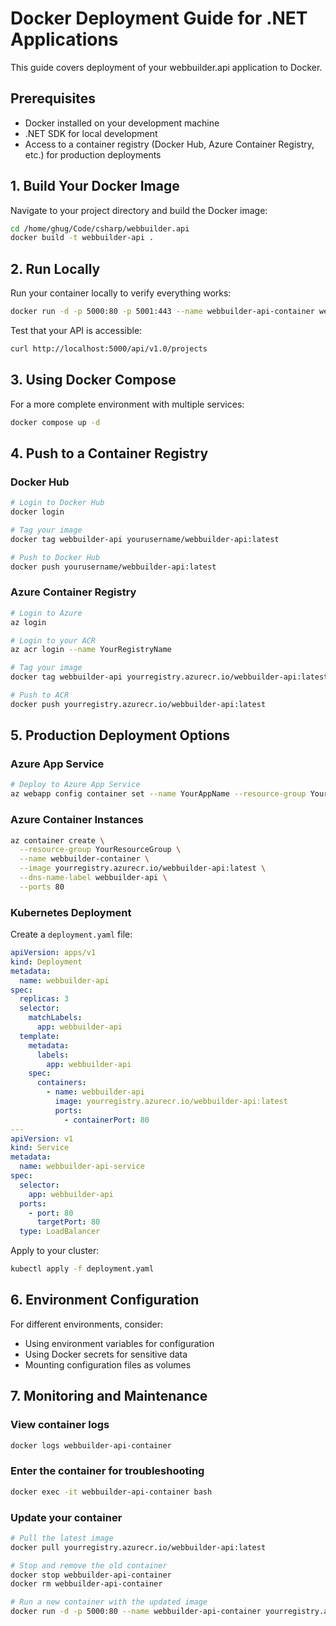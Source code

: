 # Docker Deployment Guide for .NET Applications

This guide covers deployment of your webbuilder.api application to Docker.

## Prerequisites

- Docker installed on your development machine
- .NET SDK for local development
- Access to a container registry (Docker Hub, Azure Container Registry, etc.) for production deployments

## 1. Build Your Docker Image

Navigate to your project directory and build the Docker image:

```bash
cd /home/ghug/Code/csharp/webbuilder.api
docker build -t webbuilder-api .
```

## 2. Run Locally

Run your container locally to verify everything works:

```bash
docker run -d -p 5000:80 -p 5001:443 --name webbuilder-api-container webbuilder-api
```

Test that your API is accessible:

```bash
curl http://localhost:5000/api/v1.0/projects
```

## 3. Using Docker Compose

For a more complete environment with multiple services:

```bash
docker compose up -d
```

## 4. Push to a Container Registry

### Docker Hub

```bash
# Login to Docker Hub
docker login

# Tag your image
docker tag webbuilder-api yourusername/webbuilder-api:latest

# Push to Docker Hub
docker push yourusername/webbuilder-api:latest
```

### Azure Container Registry

```bash
# Login to Azure
az login

# Login to your ACR
az acr login --name YourRegistryName

# Tag your image
docker tag webbuilder-api yourregistry.azurecr.io/webbuilder-api:latest

# Push to ACR
docker push yourregistry.azurecr.io/webbuilder-api:latest
```

## 5. Production Deployment Options

### Azure App Service

```bash
# Deploy to Azure App Service
az webapp config container set --name YourAppName --resource-group YourResourceGroup --docker-custom-image-name yourregistry.azurecr.io/webbuilder-api:latest
```

### Azure Container Instances

```bash
az container create \
  --resource-group YourResourceGroup \
  --name webbuilder-container \
  --image yourregistry.azurecr.io/webbuilder-api:latest \
  --dns-name-label webbuilder-api \
  --ports 80
```

### Kubernetes Deployment

Create a `deployment.yaml` file:

```yaml
apiVersion: apps/v1
kind: Deployment
metadata:
  name: webbuilder-api
spec:
  replicas: 3
  selector:
    matchLabels:
      app: webbuilder-api
  template:
    metadata:
      labels:
        app: webbuilder-api
    spec:
      containers:
        - name: webbuilder-api
          image: yourregistry.azurecr.io/webbuilder-api:latest
          ports:
            - containerPort: 80
---
apiVersion: v1
kind: Service
metadata:
  name: webbuilder-api-service
spec:
  selector:
    app: webbuilder-api
  ports:
    - port: 80
      targetPort: 80
  type: LoadBalancer
```

Apply to your cluster:

```bash
kubectl apply -f deployment.yaml
```

## 6. Environment Configuration

For different environments, consider:

- Using environment variables for configuration
- Using Docker secrets for sensitive data
- Mounting configuration files as volumes

## 7. Monitoring and Maintenance

### View container logs

```bash
docker logs webbuilder-api-container
```

### Enter the container for troubleshooting

```bash
docker exec -it webbuilder-api-container bash
```

### Update your container

```bash
# Pull the latest image
docker pull yourregistry.azurecr.io/webbuilder-api:latest

# Stop and remove the old container
docker stop webbuilder-api-container
docker rm webbuilder-api-container

# Run a new container with the updated image
docker run -d -p 5000:80 --name webbuilder-api-container yourregistry.azurecr.io/webbuilder-api:latest
```
